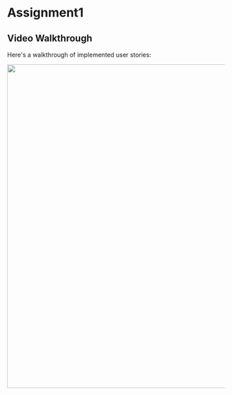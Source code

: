 # Assignment1

## Video Walkthrough 

Here's a walkthrough of implemented user stories:

<img src='https://github.com/SiddhataPatil/Assignment1/blob/master/assignment1.gif' width="750" height="750" />

